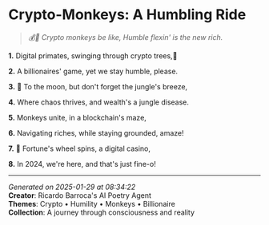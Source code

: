 # Crypto-Monkeys: A Humbling Ride

> *💰🐒 Crypto monkeys be like, Humble flexin' is the new rich.*

**1.** Digital primates, swinging through crypto trees,🌴


**2.** A billionaires' game, yet we stay humble, please.


**3.** 🚀 To the moon, but don't forget the jungle's breeze,


**4.** Where chaos thrives, and wealth's a jungle disease.


**5.** Monkeys unite, in a blockchain's maze,


**6.** Navigating riches, while staying grounded, amaze!


**7.** 🎰 Fortune's wheel spins, a digital casino,


**8.** In 2024, we're here, and that's just fine-o!



---

*Generated on 2025-01-29 at 08:34:22*  
**Creator**: Ricardo Barroca's AI Poetry Agent  
**Themes**: Crypto • Humility • Monkeys • Billionaire  
**Collection**: A journey through consciousness and reality